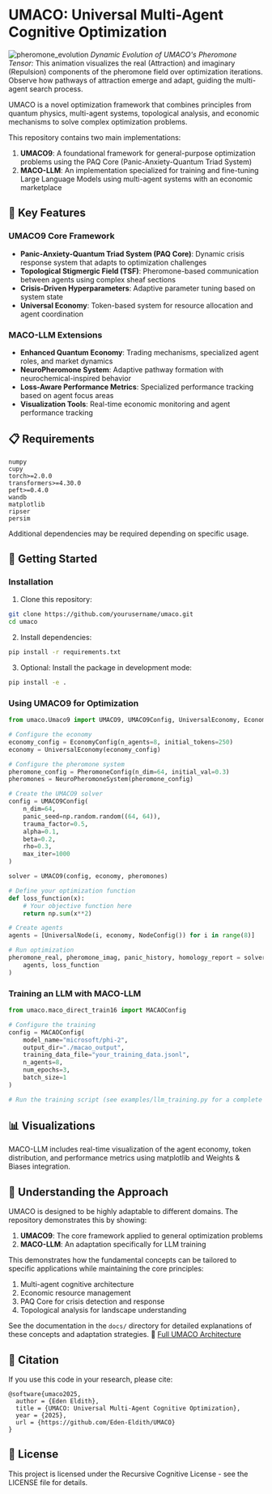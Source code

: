# UMACO: Universal Multi-Agent Cognitive Optimization
![pheromone_evolution](https://github.com/user-attachments/assets/81bf1f54-70a5-4f1a-998a-0fffee57567a)
*Dynamic Evolution of UMACO's Pheromone Tensor:* This animation visualizes the real (Attraction) and imaginary (Repulsion) components of the pheromone field over optimization iterations.  Observe how pathways of attraction emerge and adapt, guiding the multi-agent search process.

UMACO is a novel optimization framework that combines principles from quantum physics, multi-agent systems, topological analysis, and economic mechanisms to solve complex optimization problems.

This repository contains two main implementations:

1. **UMACO9**: A foundational framework for general-purpose optimization problems using the PAQ Core (Panic-Anxiety-Quantum Triad System)
2. **MACO-LLM**: An implementation specialized for training and fine-tuning Large Language Models using multi-agent systems with an economic marketplace

## 🌟 Key Features

### UMACO9 Core Framework
- **Panic-Anxiety-Quantum Triad System (PAQ Core)**: Dynamic crisis response system that adapts to optimization challenges
- **Topological Stigmergic Field (TSF)**: Pheromone-based communication between agents using complex sheaf sections
- **Crisis-Driven Hyperparameters**: Adaptive parameter tuning based on system state
- **Universal Economy**: Token-based system for resource allocation and agent coordination

### MACO-LLM Extensions
- **Enhanced Quantum Economy**: Trading mechanisms, specialized agent roles, and market dynamics
- **NeuroPheromone System**: Adaptive pathway formation with neurochemical-inspired behavior
- **Loss-Aware Performance Metrics**: Specialized performance tracking based on agent focus areas
- **Visualization Tools**: Real-time economic monitoring and agent performance tracking

## 📋 Requirements

```
numpy
cupy
torch>=2.0.0
transformers>=4.30.0
peft>=0.4.0
wandb
matplotlib
ripser
persim
```

Additional dependencies may be required depending on specific usage.

## 🚀 Getting Started

### Installation

1. Clone this repository:
```bash
git clone https://github.com/yourusername/umaco.git
cd umaco
```

2. Install dependencies:
```bash
pip install -r requirements.txt
```

3. Optional: Install the package in development mode:
```bash
pip install -e .
```

### Using UMACO9 for Optimization

```python
from umaco.Umaco9 import UMACO9, UMACO9Config, UniversalEconomy, EconomyConfig, NeuroPheromoneSystem, PheromoneConfig, UniversalNode, NodeConfig

# Configure the economy
economy_config = EconomyConfig(n_agents=8, initial_tokens=250)
economy = UniversalEconomy(economy_config)

# Configure the pheromone system
pheromone_config = PheromoneConfig(n_dim=64, initial_val=0.3)
pheromones = NeuroPheromoneSystem(pheromone_config)

# Create the UMACO9 solver
config = UMACO9Config(
    n_dim=64,
    panic_seed=np.random.random((64, 64)),
    trauma_factor=0.5,
    alpha=0.1, 
    beta=0.2,
    rho=0.3,
    max_iter=1000
)

solver = UMACO9(config, economy, pheromones)

# Define your optimization function
def loss_function(x):
    # Your objective function here
    return np.sum(x**2)

# Create agents
agents = [UniversalNode(i, economy, NodeConfig()) for i in range(8)]

# Run optimization
pheromone_real, pheromone_imag, panic_history, homology_report = solver.optimize(
    agents, loss_function
)
```

### Training an LLM with MACO-LLM

```python
from umaco.maco_direct_train16 import MACAOConfig

# Configure the training
config = MACAOConfig(
    model_name="microsoft/phi-2",
    output_dir="./macao_output",
    training_data_file="your_training_data.jsonl",
    n_agents=8,
    num_epochs=3,
    batch_size=1
)

# Run the training script (see examples/llm_training.py for a complete example)
```

## 📊 Visualizations

MACO-LLM includes real-time visualization of the agent economy, token distribution, and performance metrics using matplotlib and Weights & Biases integration.

## 🧠 Understanding the Approach

UMACO is designed to be highly adaptable to different domains. The repository demonstrates this by showing:

1. **UMACO9**: The core framework applied to general optimization problems
2. **MACO-LLM**: An adaptation specifically for LLM training

This demonstrates how the fundamental concepts can be tailored to specific applications while maintaining the core principles:

1. Multi-agent cognitive architecture
2. Economic resource management
3. PAQ Core for crisis detection and response
4. Topological analysis for landscape understanding

See the documentation in the `docs/` directory for detailed explanations of these concepts and adaptation strategies.
📄  [Full UMACO Architecture](https://garden-backend-three.vercel.app/fixed-thesis-maco/)


## 📝 Citation

If you use this code in your research, please cite:

```
@software{umaco2025,
  author = {Eden Eldith},
  title = {UMACO: Universal Multi-Agent Cognitive Optimization},
  year = {2025},
  url = {https://github.com/Eden-Eldith/UMACO}
}
```

## 📄 License

This project is licensed under the Recursive Cognitive License - see the LICENSE file for details.
